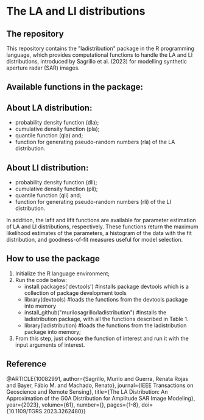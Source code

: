   <div>
  <h1> The LA and LI distributions </h1> 
</div>

<div>
  <h2> The repository </h2> 
</div>
This repository contains the "ladistribution" package in the R programming language, which provides computational functions to handle the LA and LI distributions, introduced by Sagrillo et al. (2023) for modelling synthetic aperture radar (SAR) images. 

<h2> Available functions in the package: </h2>

<h2>About LA distribution:</h2>

<ul>
  <li>probability density function (dla);</li>
  <li>cumulative density function (pla);</li>
  <li>quantile function (qla) and;</li>
  <li>function for generating pseudo-random numbers (rla) of the LA distribution.</li>
</ul>  

<h2>About LI distribution:</h2>

<ul>
  <li>probability density function (dli);</li>
  <li>cumulative density function (pli);</li>
  <li>quantile function (qli) and;</li>
  <li>function for generating pseudo-random numbers (rli) of the LI distribution.</li>
</ul>  

In addition, the lafit and lifit functions are available for parameter estimation of LA and LI distributions, respectively. These functions return the maximum likelihood estimates of the parameters, a histogram of the data with the fit distribution, and goodness-of-fit measures useful for model selection.

<div>
  <h2> How to use the package </h2> 
</div>

<ol>
	<li>Initialize the R language environment;</li>
	<li>Run the code below:
	<ul>
		<li>install.packages(&#39;devtools&#39;) #installs package devtools which is a collection of package development tools</li>
		<li>library(devtools) #loads the functions from the devtools package into memory</li>
		<li>install_github(&quot;murilosagrillo/ladistribution&quot;) #installs the ladistribution package, with all the functions described in Table 1.</li>
		<li>library(ladistribution) #loads the functions from the ladistribution package into memory;</li>
	</ul>
	</li>
	<li>From this step, just choose the function of interest&nbsp;and run it with the input arguments of interest.</li>
</ol>


<div>
  <h2> Reference </h2> 
</div>
@ARTICLE{10082991,
  author={Sagrillo, Murilo and Guerra, Renata Rojas and Bayer, Fábio M. and Machado, Renato},
  journal={IEEE Transactions on Geoscience and Remote Sensing}, 
  title={The LA Distribution: An Approximation of the G0A Distribution for Amplitude SAR Image Modeling}, 
  year={2023},
  volume={61},
  number={},
  pages={1-8},
  doi={10.1109/TGRS.2023.3262480}}
